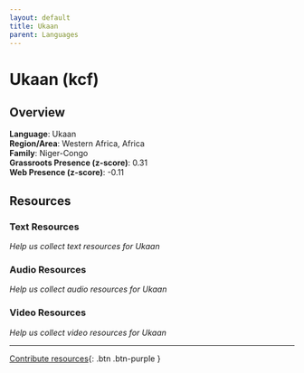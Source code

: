 ```yaml
---
layout: default
title: Ukaan
parent: Languages
---
```


# Ukaan (kcf)

## Overview

**Language**: Ukaan  
**Region/Area**: Western Africa, Africa  
**Family**: Niger-Congo  
**Grassroots Presence (z-score)**: 0.31  
**Web Presence (z-score)**: -0.11  

## Resources

### Text Resources
*Help us collect text resources for Ukaan*

### Audio Resources
*Help us collect audio resources for Ukaan*

### Video Resources
*Help us collect video resources for Ukaan*

---

[Contribute resources](https://forms.office.com/e/1SfLJx3u1r){: .btn .btn-purple }
